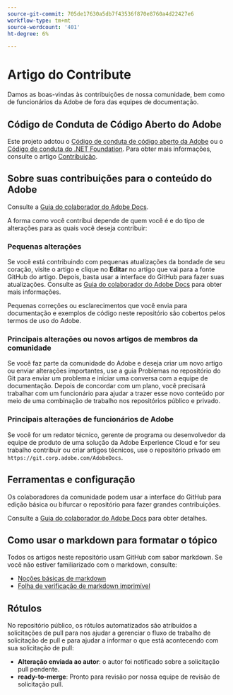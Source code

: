```yaml
---
source-git-commit: 705de17630a5db7f43536f870e8760a4d22427e6
workflow-type: tm+mt
source-wordcount: '401'
ht-degree: 6%

---
```

# Artigo do Contribute

Damos as boas-vindas às contribuições de nossa comunidade, bem como de funcionários da Adobe de fora das equipes de documentação.

## Código de Conduta de Código Aberto do Adobe

Este projeto adotou o [Código de conduta de código aberto da Adobe](code-of-conduct.md) ou o [Código de conduta do .NET Foundation](https://dotnetfoundation.org/code-of-conduct). Para obter mais informações, consulte o artigo [Contribuição](contributing.md).

## Sobre suas contribuições para o conteúdo do Adobe

Consulte a [Guia do colaborador do Adobe Docs](https://experienceleague.adobe.com/docs/contributor/contributor-guide/introduction.html).

A forma como você contribui depende de quem você é e do tipo de alterações para as quais você deseja contribuir:

### Pequenas alterações

Se você está contribuindo com pequenas atualizações da bondade de seu coração, visite o artigo e clique no **Editar** no artigo que vai para a fonte GitHub do artigo. Depois, basta usar a interface do GitHub para fazer suas atualizações. Consulte as [Guia do colaborador do Adobe Docs](https://experienceleague.adobe.com/docs/contributor/contributor-guide/introduction.html) para obter mais informações.

Pequenas correções ou esclarecimentos que você envia para documentação e exemplos de código neste repositório são cobertos pelos termos de uso do Adobe.

### Principais alterações ou novos artigos de membros da comunidade

Se você faz parte da comunidade do Adobe e deseja criar um novo artigo ou enviar alterações importantes, use a guia Problemas no repositório do Git para enviar um problema e iniciar uma conversa com a equipe de documentação. Depois de concordar com um plano, você precisará trabalhar com um funcionário para ajudar a trazer esse novo conteúdo por meio de uma combinação de trabalho nos repositórios público e privado.

<!--
If you submit a pull request with significant changes to documentation and code examples, you'll see a message in the pull request asking you to submit an online contribution license agreement (CLA). We need you to complete the online form before we can review your pull request.
-->

### Principais alterações de funcionários de Adobe

Se você for um redator técnico, gerente de programa ou desenvolvedor da equipe de produto de uma solução da Adobe Experience Cloud e for seu trabalho contribuir ou criar artigos técnicos, use o repositório privado em `https://git.corp.adobe.com/AdobeDocs`.

<!--Employees from other parts of the Adobe world should use the public repo for minor updates.-->

## Ferramentas e configuração

Os colaboradores da comunidade podem usar a interface do GitHub para edição básica ou bifurcar o repositório para fazer grandes contribuições.

Consulte a [Guia do colaborador do Adobe Docs](https://experienceleague.adobe.com/docs/contributor/contributor-guide/introduction.html) para obter detalhes.

## Como usar o markdown para formatar o tópico

Todos os artigos neste repositório usam GitHub com sabor markdown. Se você não estiver familiarizado com o markdown, consulte:

* [Noções básicas de markdown](https://help.github.com/articles/getting-started-with-writing-and-formatting-on-github/)
* [Folha de verificação de markdown imprimível](https://guides.github.com/pdfs/markdown-cheatsheet-online.pdf)

## Rótulos

No repositório público, os rótulos automatizados são atribuídos a solicitações de pull para nos ajudar a gerenciar o fluxo de trabalho de solicitação de pull e para ajudar a informar o que está acontecendo com sua solicitação de pull:

* **Alteração enviada ao autor**: o autor foi notificado sobre a solicitação pull pendente.
* **ready-to-merge**: Pronto para revisão por nossa equipe de revisão de solicitação pull.
